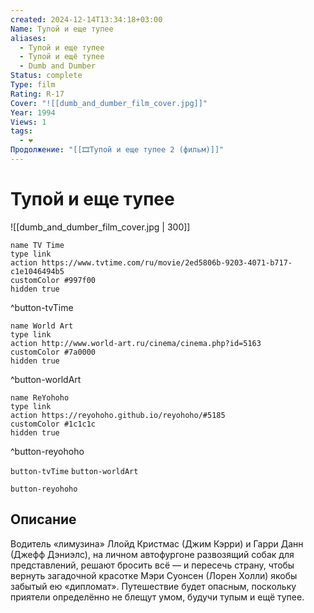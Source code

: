 ```yaml
---
created: 2024-12-14T13:34:18+03:00
Name: Тупой и еще тупее
aliases:
  - Тупой и еще тупее
  - Тупой и ещё тупее
  - Dumb and Dumber
Status: complete
Type: film
Rating: R-17
Cover: "![[dumb_and_dumber_film_cover.jpg]]"
Year: 1994
Views: 1
tags:
  - ❤
Продолжение: "[[🎞Тупой и еще тупее 2 (фильм)]]"
---
```


# Тупой и еще тупее

![[dumb_and_dumber_film_cover.jpg | 300]]

```button
name TV Time
type link
action https://www.tvtime.com/ru/movie/2ed5806b-9203-4071-b717-c1e1046494b5
customColor #997f00
hidden true
```
^button-tvTime

```button
name World Art
type link
action http://www.world-art.ru/cinema/cinema.php?id=5163
customColor #7a0000
hidden true
```
^button-worldArt

```button
name ReYohoho
type link
action https://reyohoho.github.io/reyohoho/#5185
customColor #1c1c1c
hidden true
```
^button-reyohoho

`button-tvTime` `button-worldArt`

`button-reyohoho`

## Описание

Водитель «лимузина» Ллойд Кристмас (Джим Кэрри) и Гарри Данн (Джефф Дэниэлс), на личном автофургоне развозящий собак для представлений, решают бросить всё — и пересечь страну, чтобы вернуть загадочной красотке Мэри Суонсен (Лорен Холли) якобы забытый ею «дипломат». Путешествие будет опасным, поскольку приятели определённо не блещут умом, будучи тупым и ещё тупее.
